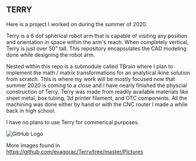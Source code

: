 ## TERRY

Here is a project I worked on during the summer of 2020.

Terry is a 6 dof spherical robot arm that is capable of visiting any position and orientation in space within the arm's reach.  When completely vertical, Terry is just over 50" tall.  This repository encapsulates the CAD modeling done while designing the robot arm.

Nested within this repo is a submodule called TBrain where I plan to implement the math / matrix transformations for an analytical ikine solution from scratch.  This is where my work will be mostly focused now that summer 2020 is coming to a close and I have nearly finished the physcial construction of Terry.  Terry was made from readily available materials like sheet metal, box tubing, 3d printer filament, and OTC components.  All the machining was done either by hand or with the CNC router I made a while back in high school.

I have no plans to use Terry for commerical purposes.

![GitHub Logo](/Pictures/DSC_0055.jpg)

More images found in https://github.com/evagorac/Terry/tree/master/Pictures
